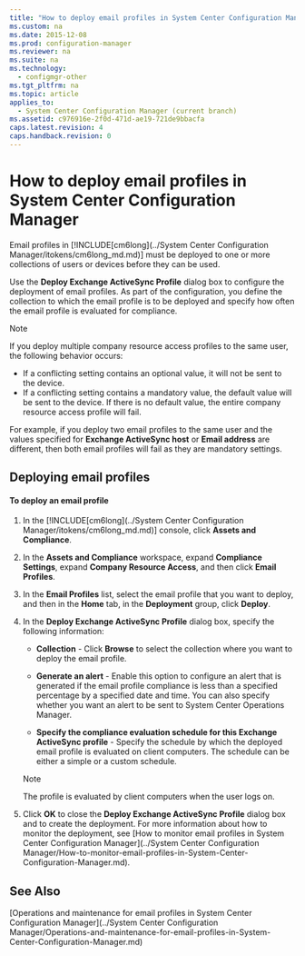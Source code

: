 ```yaml
---
title: "How to deploy email profiles in System Center Configuration Manager"
ms.custom: na
ms.date: 2015-12-08
ms.prod: configuration-manager
ms.reviewer: na
ms.suite: na
ms.technology: 
  - configmgr-other
ms.tgt_pltfrm: na
ms.topic: article
applies_to: 
  - System Center Configuration Manager (current branch)
ms.assetid: c976916e-2f0d-471d-ae19-721de9bbacfa
caps.latest.revision: 4
caps.handback.revision: 0
---
```

# How to deploy email profiles in System Center Configuration Manager
Email profiles in [!INCLUDE[cm6long](../System Center Configuration Manager/itokens/cm6long_md.md)] must be deployed to one or more collections of users or devices before they can be used.  
  
 Use the **Deploy Exchange ActiveSync Profile** dialog box to configure the deployment of email profiles. As part of the configuration, you define the collection to which the email profile is to be deployed and specify how often the email profile is evaluated for compliance.  
  
> [!NOTE]  
>  If you deploy multiple company resource access profiles to the same user, the following behavior occurs:  
>   
>  -   If a conflicting setting contains an optional value, it will not be sent to the device.  
> -   If a conflicting setting contains a mandatory value, the default value will be sent to the device. If there is no default value, the entire company resource access profile will fail.  
>   
>  For example, if you deploy two email profiles to the same user and the values specified for **Exchange ActiveSync host** or **Email address** are different, then both email profiles will fail as they are mandatory settings.  
  
## Deploying email profiles  
  
#### To deploy an email profile  
  
1.  In the [!INCLUDE[cm6long](../System Center Configuration Manager/itokens/cm6long_md.md)] console, click **Assets and Compliance**.  
  
2.  In the **Assets and Compliance** workspace, expand **Compliance Settings**, expand **Company Resource Access**, and then click **Email Profiles**.  
  
3.  In the **Email Profiles** list, select the email profile that you want to deploy, and then in the **Home** tab, in the **Deployment** group, click **Deploy**.  
  
4.  In the **Deploy Exchange ActiveSync Profile** dialog box, specify the following information:  
  
    -   **Collection** - Click **Browse** to select the collection where you want to deploy the email profile.  
  
    -   **Generate an alert** - Enable this option to configure an alert that is generated if the email profile compliance is less than a specified percentage by a specified date and time. You can also specify whether you want an alert to be sent to System Center Operations Manager.  
  
    -   **Specify the compliance evaluation schedule for this Exchange ActiveSync profile** - Specify the schedule by which the deployed email profile is evaluated on client computers. The schedule can be either a simple or a custom schedule.  
  
    > [!NOTE]  
    >  The profile is evaluated by client computers when the user logs on.  
  
5.  Click **OK** to close the **Deploy Exchange ActiveSync Profile** dialog box and to create the deployment. For more information about how to monitor the deployment, see [How to monitor email profiles in System Center Configuration Manager](../System Center Configuration Manager/How-to-monitor-email-profiles-in-System-Center-Configuration-Manager.md).  
  
## See Also  
 [Operations and maintenance for email profiles in System Center Configuration Manager](../System Center Configuration Manager/Operations-and-maintenance-for-email-profiles-in-System-Center-Configuration-Manager.md)